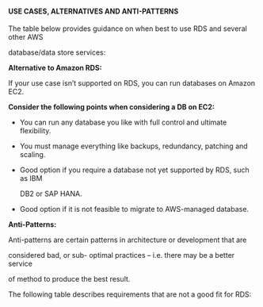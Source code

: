 #### USE CASES, ALTERNATIVES AND ANTI-PATTERNS


The table below provides guidance on when best to use RDS and several other AWS

database/data store services:


**Alternative to Amazon RDS:**


If your use case isn’t supported on RDS, you can run databases on Amazon EC2.


**Consider the following points when considering a DB on EC2:**


- You can run any database you like with full control and ultimate flexibility.

- You must manage everything like backups, redundancy, patching and scaling.

- Good option if you require a database not yet supported by RDS, such as IBM

  DB2 or SAP HANA.

- Good option if it is not feasible to migrate to AWS-managed database.


**Anti-Patterns:**


Anti-patterns are certain patterns in architecture or development that are

considered bad, or sub- optimal practices – i.e. there may be a better service

of method to produce the best result.


The following table describes requirements that are not a good fit for RDS:

